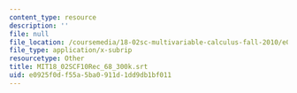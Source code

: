 ```yaml
---
content_type: resource
description: ''
file: null
file_location: /coursemedia/18-02sc-multivariable-calculus-fall-2010/e0925f0df55a5ba0911d1dd9db1bf011_MIT18_02SCF10Rec_68_300k.vtt
file_type: application/x-subrip
resourcetype: Other
title: MIT18_02SCF10Rec_68_300k.srt
uid: e0925f0d-f55a-5ba0-911d-1dd9db1bf011
---
```

